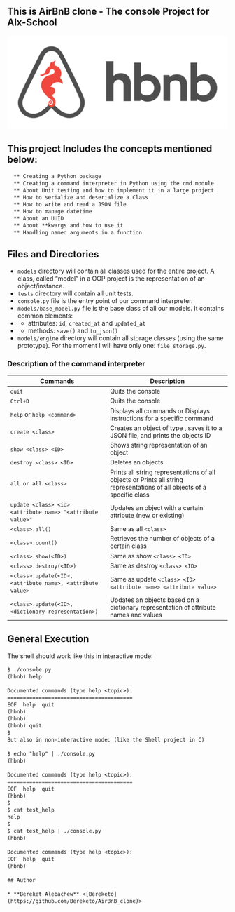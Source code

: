 ## This is AirBnB clone - The console Project for Alx-School
![Optional Text](hbnb.png)
## This project Includes the concepts mentioned below:
      ** Creating a Python package
      ** Creating a command interpreter in Python using the cmd module
      ** About Unit testing and how to implement it in a large project
      ** How to serialize and deserialize a Class
      ** How to write and read a JSON file
      ** How to manage datetime
      ** About an UUID
      ** About **kwargs and how to use it
      ** Handling named arguments in a function

## Files and Directories
* ```models``` directory will contain all classes used for the entire project. A class, called “model” in a OOP project is the representation of an object/instance.
* ```tests``` directory will contain all unit tests.
* ```console.py``` file is the entry point of our command interpreter.
* ```models/base_model.py``` file is the base class of all our models. It contains common elements:
*    - attributes: ```id```, ```created_at``` and ```updated_at```
*    - methods: ```save()``` and ```to_json()```
* ```models/engine``` directory will contain all storage classes (using the same prototype). For the moment I will have only one: ```file_storage.py```.

### Description of the command interpreter
| Commands  | Description |
| ------------- | ------------- |
| ```quit```  | Quits the console  |
| ```Ctrl+D```  | Quits the console  |
| ```help``` or ```help <command>```  | Displays all commands or Displays instructions for a specific command
| ```create <class>```  | Creates an object of type , saves it to a JSON file, and prints the objects ID
| ```show <class> <ID>```  | Shows string representation of an object
| ```destroy <class> <ID>```  | Deletes an objects
| ```all or all <class>```  | Prints all string representations of all objects or Prints all string representations of all objects of a specific class
| ```update <class> <id> <attribute name> "<attribute value>"```  | Updates an object with a certain attribute (new or existing)
| ```<class>.all()```  | Same as all ```<class>```
| ```<class>.count()```  | Retrieves the number of objects of a certain class
| ```<class>.show(<ID>)```  | Same as show ```<class> <ID>```
| ```<class>.destroy(<ID>)```  | Same as destroy ```<class> <ID>```
| ```<class>.update(<ID>, <attribute name>, <attribute value>```  | Same as update ```<class> <ID> <attribute name> <attribute value>```
| ```<class>.update(<ID>, <dictionary representation>)```  | Updates an objects based on a dictionary representation of attribute names and values



## General Execution
The shell should work like this in interactive mode:
```
$ ./console.py
(hbnb) help

Documented commands (type help <topic>):
========================================
EOF  help  quit
(hbnb)
(hbnb)
(hbnb) quit
$
But also in non-interactive mode: (like the Shell project in C)

$ echo "help" | ./console.py
(hbnb)

Documented commands (type help <topic>):
========================================
EOF  help  quit
(hbnb)
$
$ cat test_help
help
$
$ cat test_help | ./console.py
(hbnb)

Documented commands (type help <topic>):
EOF  help  quit
(hbnb)

## Author

* **Bereket Alebachew** <[Bereketo](https://github.com/Bereketo/AirBnB_clone)>
